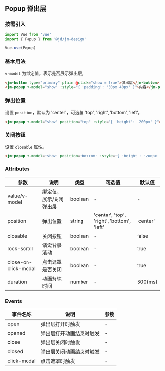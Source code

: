 ## Popup 弹出层

### 按需引入

```javascript
import Vue from 'vue'
import { Popup } from '@jd/jm-design'

Vue.use(Popup)
```

### 基本用法

`v-model` 为绑定值，表示是否展示弹出层。

```html
<jm-button type="primary" plain @click="show = true">弹出层</jm-button>
<jm-popup v-model="show" :style="{ 'padding': '30px 40px' }">内容</jm-popup>
```

### 弹出位置

设置 `position`，默认为 'center'，可选值 'top', 'right', 'bottom', 'left'。

```html
<jm-popup v-model="show" position="top" :style="{ 'height': '200px' }"></jm-popup>
```

### 关闭按钮

设置 `closable` 属性。

```html
<jm-popup v-model="show" position="bottom" :style="{ 'height': '200px' }" closable></jm-popup>
```

### Attributes

| 参数      | 说明                                 | 类型      | 可选值       | 默认值   |
|---------- |------------------------------------ |---------- |------------- |-------- |
| value/v-model | 绑定值，展示/关闭弹出层 | boolean | - | - |
| position | 弹出位置 | string | 'center', 'top', 'right', 'bottom', 'left' | 'center' |
| closable | 关闭按钮 | boolean | - | false |
| lock-scroll | 锁定背景滚动 | boolean | - | true |
| close-on-click-modal | 点击遮罩是否关闭 | boolean | - | true | 
| duration | 动画持续时间 | number | - | 300(ms) |

### Events

| 事件名称      | 说明                                 | 参数     |
|------------- |------------------------------------ |--------- |
| open | 弹出层打开时触发 | - |
| opened | 弹出层打开动画结束时触发 | - |
| close | 弹出层关闭时触发 | - |
| closed | 弹出层关闭动画结束时触发 | - |
| click-modal | 点击遮罩时触发 | - |
